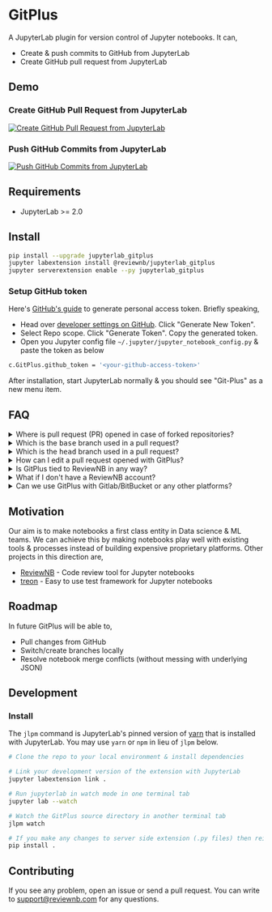 # GitPlus

A JupyterLab plugin for version control of Jupyter notebooks. It can,

- Create & push commits to GitHub from JupyterLab
- Create GitHub pull request from JupyterLab

## Demo

### Create GitHub Pull Request from JupyterLab

[![Create GitHub Pull Request from JupyterLab](https://github.com/ReviewNB/jupyterlab-gitplus/raw/master/images/PR_thumbnail_v2.png)](https://www.youtube.com/watch?v=yuvLgIjCq48)

### Push GitHub Commits from JupyterLab

[![Push GitHub Commits from JupyterLab](https://github.com/ReviewNB/jupyterlab-gitplus/raw/master/images/Commit_thumbnail_v1.png)](https://www.youtube.com/watch?v=bmca1EBNpvI)

## Requirements

* JupyterLab >= 2.0

## Install

```bash
pip install --upgrade jupyterlab_gitplus
jupyter labextension install @reviewnb/jupyterlab_gitplus
jupyter serverextension enable --py jupyterlab_gitplus
```

### Setup GitHub token
Here's [GitHub's guide](https://help.github.com/en/github/authenticating-to-github/creating-a-personal-access-token-for-the-command-line) to generate personal access token. Briefly speaking,

- Head over [developer settings on GitHub](https://github.com/settings/tokens). Click "Generate New Token".
- Select Repo scope. Click "Generate Token". Copy the generated token.
- Open you Jupyter config file `~/.jupyter/jupyter_notebook_config.py` & paste the token as below
```bash
c.GitPlus.github_token = '<your-github-access-token>'
```

After installation, start JupyterLab normally & you should see "Git-Plus" as a new menu item.

## FAQ
<details> 
  <summary>Where is pull request (PR) opened in case of forked repositories?</summary>
  <p>
    
  If your repository is forked from another repository (parent) then PR will be created on parent repository. 
</p></details>

<details> 
  <summary> Which is the <tt>base</tt> branch used in a pull request? </summary>
  <p>
  
  `base` branch in a PR is a branch against which your changes are compared and ultimately merged. We use repository's default    branch (usually called `master`) as `base` branch of PR. We use parent repository's default branch as `base` in case of forked repo. 
</p></details>

<details> 
  <summary>Which is the <tt>head</tt> branch used in a pull request?</summary>
  <p>
    
  `head` branch in a PR is a branch which contains the latest changes you've made. We create a new branch (e.g. `gitplus-xyz123`) as `head` branch. It only contains changes from the files you wish to include in the PR.  
</p></details>

<details> 
  <summary>How can I edit a pull request opened with GitPlus?</summary>
  <p>

You can head over to GitHub and edit the PR metadata to your liking. For pushing additional file changes to the same PR, 
1. Copy the branch name from GitHub UI (e.g. `gitplus-xyz123`) 
2. Checkout that branch locally
3. Make the file changes you want
4. Use push commit functionality from GitPlus to push new changes
</p></details>

<details> 
  <summary>Is GitPlus tied to ReviewNB in any way?</summary>
  <p>
    
  No. GitPlus is it's own open source project. The only connection with ReviewNB is that at the end of PR/Commit creation, GitPlus shows ReviewNB URL along with GitHub URL. You can safely ignore these URLs if you don't want to use ReviewNB.
  
  It's is useful to see [visual notebook diffs](https://uploads-ssl.webflow.com/5ba4ebe021cb91ae35dbf88c/5ba93ded243329a486dab26e_sl-code%2Bimage.png) on ReviewNB instead of hard to read [JSON diffs](https://uploads-ssl.webflow.com/5ba4ebe021cb91ae35dbf88c/5c24ba833c78e57d6b8c9d09_Screenshot%202018-12-27%20at%204.43.09%20PM.png) on GitHub. [ReviewNB](https://www.reviewnb.com/) also facilitates discussion on notebooks cells.
</p></details>

<details> 
  <summary>What if I don't have a ReviewNB account?</summary>
  <p>
    
  No problem, everything in GitPlus will still work fine. Only the ReviewNB URLs won't work for you.
<p></details>


<details> 
  <summary>Can we use GitPlus with Gitlab/BitBucket or any other platforms?</summary>
  <p>
    
  No, currently we only support repositories on GitHub.
<p></details>

## Motivation
Our aim is to make notebooks a first class entity in Data science & ML teams. We can achieve this by making notebooks play well with existing tools & processes instead of building expensive proprietary platforms. Other projects in this direction are,

- [ReviewNB](https://www.reviewnb.com/) - Code review tool for Jupyter notebooks
- [treon](https://github.com/reviewnb/treon) - Easy to use test framework for Jupyter notebooks

## Roadmap
In future GitPlus will be able to,

- Pull changes from GitHub
- Switch/create branches locally
- Resolve notebook merge conflicts (without messing with underlying JSON)


## Development

### Install

The `jlpm` command is JupyterLab's pinned version of
[yarn](https://yarnpkg.com/) that is installed with JupyterLab. You may use
`yarn` or `npm` in lieu of `jlpm` below.

```bash
# Clone the repo to your local environment & install dependencies

# Link your development version of the extension with JupyterLab
jupyter labextension link .

# Run jupyterlab in watch mode in one terminal tab
jupyter lab --watch

# Watch the GitPlus source directory in another terminal tab
jlpm watch

# If you make any changes to server side extension (.py files) then reinstall it from source
pip install .
```

## Contributing
If you see any problem, open an issue or send a pull request. You can write to support@reviewnb.com for any questions.

